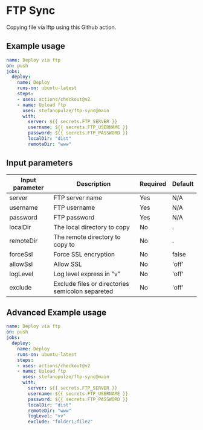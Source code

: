 # FTP Sync
Copying file via lftp using this Github action.


## Example usage

```yaml
name: Deploy via ftp
on: push
jobs:
  deploy:
    name: Deploy
    runs-on: ubuntu-latest
    steps:
    - uses: actions/checkout@v2
    - name: Upload ftp
      uses: stefanopulze/ftp-sync@main
      with:
        server: ${{ secrets.FTP_SERVER }}
        username: ${{ secrets.FTP_USERNAME }}
        password: ${{ secrets.FTP_PASSWORD }}
        localDir: "dist"
        remoteDir: "www"
```

## Input parameters

Input parameter | Description | Required | Default
--- | --- | --- | ---
server | FTP server name | Yes | N/A
username | FTP username | Yes | N/A
password | FTP password | Yes | N/A
localDir | The local directory to copy | No | .
remoteDir | The remote directory to copy to | No | .
forceSsl | Force SSL encryption | No | false
allowSsl | Allow SSL | No | 'off'
logLevel | Log level express in "v" | No | 'off'
exclude | Exclude files or directories semicolon separeted  | No | 'off'

## Advanced Example usage

```yaml
name: Deploy via ftp
on: push
jobs:
  deploy:
    name: Deploy
    runs-on: ubuntu-latest
    steps:
    - uses: actions/checkout@v2
    - name: Upload ftp
      uses: stefanopulze/ftp-sync@main
      with:
        server: ${{ secrets.FTP_SERVER }}
        username: ${{ secrets.FTP_USERNAME }}
        password: ${{ secrets.FTP_PASSWORD }}
        localDir: "dist"
        remoteDir: "www"
        logLevel: "vv"
        exclude: "folder1;file2"
```